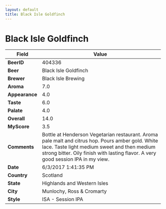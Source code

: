 ```yaml
---
layout: default
title: Black Isle Goldfinch
---
```


# Black Isle Goldfinch

| Field         | Value     |
|---------------|-----------|
| **BeerID** | 404336 |
| **Beer** | Black Isle Goldfinch |
| **Brewer** | Black Isle Brewing |
| **Aroma** | 7.0 |
| **Appearance** | 4.0 |
| **Taste** | 6.0 |
| **Palate** | 4.0 |
| **Overall** | 14.0 |
| **MyScore** | 3.5 |
| **Comments** | Bottle at Henderson Vegetarian restaurant. Aroma pale malt and citrus hop. Pours amber gold. White lace. Taste light medium sweet and then medium strong bitter. Oily finish with lasting flavor. A very good session IPA in my view. |
| **Date** | 6/3/2017 1:41:35 PM |
| **Country** | Scotland |
| **State** | Highlands and Western Isles |
| **City** | Munlochy, Ross & Cromarty |
| **Style** | ISA - Session IPA |
